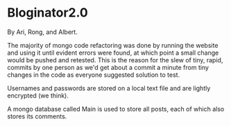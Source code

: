 # Bloginator2.0

By Ari, Rong, and Albert. 

The majority of mongo code refactoring was done by running the website and using it until evident errors were found, at which point a small change would be pushed and retested. This is the reason for the slew of tiny, rapid, commits by one person as we'd get about a commit a minute from tiny changes in the code as everyone suggested solution to test.

Usernames and passwords are stored on a local text file and are lightly encrypted (we think). 

A mongo database called Main is used to store all posts, each of which also stores its comments. 
